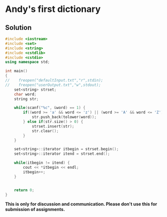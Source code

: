 # Andy's first dictionary

## Solution

```c++
#include <iostream>
#include <set>
#include <string>
#include <cstdlib>
#include <cstdio>
using namespace std;

int main()
{
//    freopen("defaultInput.txt","r",stdin);
//    freopen("userOutput.txt","w",stdout);
    set<string> strset;
    char word;
    string str;

    while(scanf("%c", &word) == 1) {
        if((word >= 'a' && word <= 'z') || (word >= 'A' && word <= 'Z')) {
            str.push_back(tolower(word));
        } else if(str.size() > 0) {
            strset.insert(str);
            str.clear();
        }
    }

    set<string>::iterator itbegin = strset.begin();
    set<string>::iterator itend = strset.end();

    while(itbegin != itend) {
        cout << *itbegin << endl;
        itbegin++;
    }


    return 0;
}

```


**This is only for discussion and communication. Please don't use this for submission of assignments.**